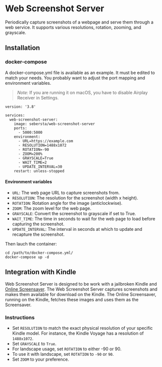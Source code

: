 # Web Screenshot Server
Periodically capture screenshots of a webpage and serve them through a web service. It supports various resolutions, rotation, zooming, and grayscale.

## Installation
### docker-compose
A docker-compose.yml file is available as an example. It must be edited to match your needs. You probably want to adjust the port mapping and environment variables.

> *Note:* If you are running it on macOS, you have to disable Airplay Receiver in Settings.
```
version: '3.8'

services:
  web-screenshot-server:
    image: sebersta/web-screenshot-server
    ports:
      - 5000:5000
    environment:
      - URL=https://example.com
      - RESOLUTION=1488x1072
      - ROTATION=-90         
      - ZOOM=200%           
      - GRAYSCALE=True
      - WAIT_TIME=2       
      - UPDATE_INTERVAL=30 
    restart: unless-stopped
```
#### Environment variables
- `URL`: The web page URL to capture screenshots from.
- `RESOLUTION`: The resolution for the screenshot (width x height).
- `ROTATION`: Rotation angle for the image (anticlockwise). 
- `ZOOM`: The zoom level for the web page.
- `GRAYSCALE`: Convert the screenshot to grayscale if set to True.
- `WAIT_TIME`: The time in seconds to wait for the web page to load before capturing the screenshot.
- `UPDATE_INTERVAL`: The interval in seconds at which to update and recapture the screenshot.

Then lauch the container:

```
cd /path/to/docker-compose.yml/
docker-compose up -d
```

## Integration with Kindle
Web Screenshot Server is designed to be work with a jailbroken Kindle and [Online Screensaver](https://www.mobileread.com/forums/showthread.php?t=236104).
The Web Screenshot Server captures screenshots and makes them available for download on the Kindle. The Online Screensaver, running on the Kindle, fetches these images and uses them as the Screensaver.

### Instructions
- Set `RESOLUTION` to match the exact physical resolution of your specific Kindle model. For instance, the Kindle Voyage has a resolution of `1488x1072`.
- Set `GRAYSCALE` to `True`.
- For landscape usage, set `ROTATION` to either -90 or 90.
- To use it with landscape, set `ROTATION` to `-90` or `90`.
- Set `ZOOM` to your preference.
